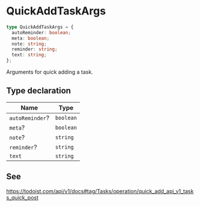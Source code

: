 # QuickAddTaskArgs

```ts
type QuickAddTaskArgs = {
  autoReminder: boolean;
  meta: boolean;
  note: string;
  reminder: string;
  text: string;
};
```

Arguments for quick adding a task.

## Type declaration

| Name | Type |
| ------ | ------ |
| <a id="autoreminder"></a> `autoReminder`? | `boolean` |
| <a id="meta"></a> `meta`? | `boolean` |
| <a id="note"></a> `note`? | `string` |
| <a id="reminder"></a> `reminder`? | `string` |
| <a id="text"></a> `text` | `string` |

## See

https://todoist.com/api/v1/docs#tag/Tasks/operation/quick_add_api_v1_tasks_quick_post
